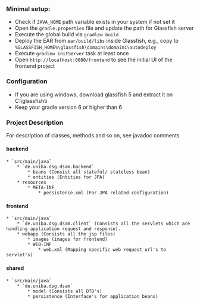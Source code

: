 ### Minimal setup:

- Check if `JAVA_HOME` path variable exists in your system if not set it 
- Open the `gradle.properties` file and update the path for Glassfish server
- Execute the global build via `gradlew build`
- Deploy the EAR from `ear/build/libs` inside Glassfish, e.g., copy to `%GLASSFISH_HOME%\glassfish\domains\domain1\autodeploy`
- Execute `gradlew initServer` task at least once
- Open `http://localhost:8080/frontend` to see the initial UI of the frontend project


### Configuration

- If you are using windows, download glassfish 5 and extract it on C:\glassfish5
- Keep your gradle version 6 or higher than 6


### Project Description
For description of classes, methods and so on, see javadoc comments

#### backend
    * `src/main/java`
        * `de.uniba.dsg.dsam.backend`
            * beans (Consist all stateful/ stateless bean)
            * entities (Entities for JPA)
        * resources
            * META-INF
                * persistence.xml (For JPA related configuration)
#### frontend
    * `src/main/java`
        * `de.uniba.dsg.dsam.client` (Consists all the servlets which are handling application request and response).
        * webapp (Consists all the jsp files)
            * images (images for frontend)
            * WEB-INF
                * web.xml (Mapping specific web request url's to servlet's)
#### shared
    * `src/main/java`
        * `de.uniba.dsg.dsam`
            * model (Consists all DTO's)
            * persistence (Interface's for application beans)